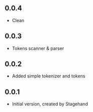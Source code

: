 ## 0.0.4

- Clean

## 0.0.3

- Tokens scanner & parser

## 0.0.2

- Added simple tokenizer and tokens

## 0.0.1

- Initial version, created by Stagehand
